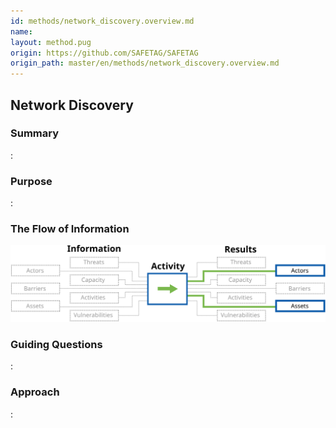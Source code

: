```yaml
---
id: methods/network_discovery.overview.md
name: 
layout: method.pug
origin: https://github.com/SAFETAG/SAFETAG
origin_path: master/en/methods/network_discovery.overview.md
---
```

## Network Discovery

### Summary

:[](../methods/network_discovery/summary.md)
### Purpose

:[](../methods/network_discovery/purpose.md)
### The Flow of Information
![ Information Flow](images/info_flows/network_discovery.svg)

### Guiding Questions

:[](../methods/network_discovery/guiding_questions.md)
### Approach

:[](../methods/network_discovery/approaches.md)

